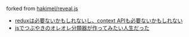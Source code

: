 forked from [hakimel/reveal.js](https://github.com/hakimel/reveal.js)

- [reduxは必要ないかもしれないし、context APIも必要ないかもしれない](./001)
- [jsでつぶやきのオレオレ分類器が作ってみたい人生だった](./002)
